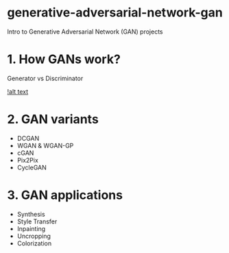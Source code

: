 # generative-adversarial-network-gan
Intro to Generative Adversarial Network (GAN) projects

# 1. How GANs work?

Generator vs Discriminator

[!alt text](https://miro.medium.com/max/1400/1*nAVqFluPijpBWR2tI4gCxg.png "Logo Title Text 1")

# 2. GAN variants
* DCGAN
* WGAN & WGAN-GP
* cGAN
* Pix2Pix
* CycleGAN

# 3. GAN applications

* Synthesis
* Style Transfer
* Inpainting
* Uncropping
* Colorization


